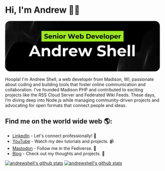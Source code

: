 # Hi, I'm Andrew 👋🏻

<img style="border-radius: 16px" src="https://raw.githubusercontent.com/andrewshell/andrewshell/master/banner.png" alt="banner that says Andrew Shell, Senior Web Developer, and a photo of Andrew with a text bubble saying Hoopla!">

Hoopla! I'm Andrew Shell, a web developer from Madison, WI, passionate about coding and building tools that foster online communication and collaboration. I’ve founded Madison PHP and contributed to exciting projects like the RSS Cloud Server and Federated Wiki Feeds. These days, I’m diving deep into Node.js while managing community-driven projects and advocating for open formats that connect people and ideas.


## Find me on the world wide web 🌎:

- [LinkedIn](https://www.linkedin.com/in/andrewshell/) - Let's connect professionally! 💼  
- [YouTube](https://www.youtube.com/@AndrewShellDev) - Watch my dev tutorials and projects. 📹  
- [Mastodon](https://indieweb.social/@andrewshell) - Follow me in the Fediverse. 🐘  
- [Blog](https://blog.andrewshell.org/) - Check out my thoughts and projects. 📝  


[![andrewshell's github stats](https://github-readme-stats.vercel.app/api?username=andrewshell&show_icons=true&hide_border=true&bg_color=0d1117&title_color=4493f8&icon_color=4493f8&text_color=ffffff)](https://github.com/andrewshell#gh-dark-mode-only)
[![andrewshell's github stats](https://github-readme-stats.vercel.app/api?username=andrewshell&show_icons=true&hide_border=true&bg_color=ffffff&title_color=4493f8&icon_color=4493f8&text_color=000000)](https://github.com/andrewshell#gh-light-mode-only)
